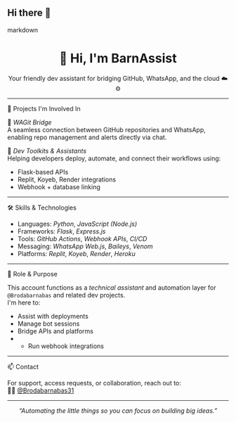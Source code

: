 ## Hi there 👋

markdown
<h1 align="center">👋 Hi, I'm BarnAssist</h1>
<p align="center">Your friendly dev assistant for bridging GitHub, WhatsApp, and the cloud ☁️⚙️</p>

---

🔧 Projects I'm Involved In

🚀 *WAGit Bridge*  
A seamless connection between GitHub repositories and WhatsApp, enabling repo management and alerts directly via chat.

🧰 *Dev Toolkits & Assistants*  
Helping developers deploy, automate, and connect their workflows using:
- Flask-based APIs
- Replit, Koyeb, Render integrations
- Webhook + database linking

---

🛠️ Skills & Technologies

- Languages: *Python*, *JavaScript (Node.js)*
- Frameworks: *Flask*, *Express.js*
- Tools: *GitHub Actions*, *Webhook APIs*, *CI/CD*
- Messaging: *WhatsApp Web.js*, *Baileys*, *Venom*
- Platforms: *Replit*, *Koyeb*, *Render*, *Heroku*

---

🧩 Role & Purpose

This account functions as a *technical assistant* and automation layer for `@Brodabarnabas` and related dev projects.  
I'm here to:
- Assist with deployments  
- Manage bot sessions  
- Bridge APIs and platforms
- - Run webhook integrations  

---

📫 Contact

For support, access requests, or collaboration, reach out to:  
👨‍💻 [@Brodabarnabas31](https://github.com/Brodabarnabas31)

---

<p align="center"><em>“Automating the little things so you can focus on building big ideas.”</em></p>

